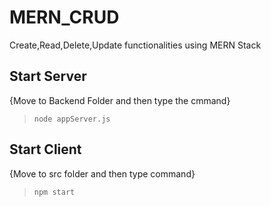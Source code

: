 # MERN_CRUD
Create,Read,Delete,Update functionalities using MERN Stack
## Start Server
{Move to Backend Folder and then type the cmmand}
> `node appServer.js`
## Start Client
{Move to src folder and then type command}
> `npm start`

